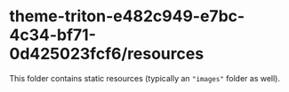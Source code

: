 # theme-triton-e482c949-e7bc-4c34-bf71-0d425023fcf6/resources

This folder contains static resources (typically an `"images"` folder as well).
